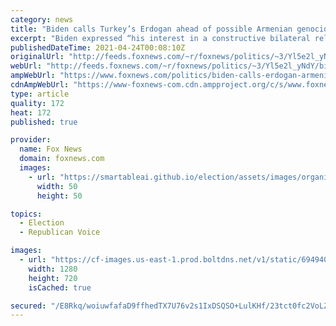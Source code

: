 ```yaml
---
category: news
title: "Biden calls Turkey’s Erdogan ahead of possible Armenian genocide recognition"
excerpt: "Biden expressed “his interest in a constructive bilateral relationship with expanded areas of cooperation and effective management of disagreements,” the White House said in a statement."
publishedDateTime: 2021-04-24T00:08:10Z
originalUrl: "http://feeds.foxnews.com/~r/foxnews/politics/~3/Yl5e2l_yNdY/biden-calls-erdogan-armenian-genocide"
webUrl: "http://feeds.foxnews.com/~r/foxnews/politics/~3/Yl5e2l_yNdY/biden-calls-erdogan-armenian-genocide"
ampWebUrl: "https://www.foxnews.com/politics/biden-calls-erdogan-armenian-genocide.amp"
cdnAmpWebUrl: "https://www-foxnews-com.cdn.ampproject.org/c/s/www.foxnews.com/politics/biden-calls-erdogan-armenian-genocide.amp"
type: article
quality: 172
heat: 172
published: true

provider:
  name: Fox News
  domain: foxnews.com
  images:
    - url: "https://smartableai.github.io/election/assets/images/organizations/foxnews.com-50x50.jpg"
      width: 50
      height: 50

topics:
  - Election
  - Republican Voice

images:
  - url: "https://cf-images.us-east-1.prod.boltdns.net/v1/static/694940094001/aa434e0f-6b4c-404e-89ce-c7e26329c066/ff42937c-f70a-49f7-a7c6-6d27dc8e6c8f/1280x720/match/image.jpg"
    width: 1280
    height: 720
    isCached: true

secured: "/E8Rkq/woiuwfafaD9ffhedTX7U76v2s1IxDSQSO+LulKHf/23tct0fc2VoLZuaXqATE8pKZWqS46w9SVqCfFmiD7GvaYIUe2cBWOtIu0AfJO9rPd3nmYh5NlKE0VpxD0q78dFJ2IHuOHciPhtf/Qbh+TradZmm82YifWEm6w5uATAm9uOMDB8UMpjVPiCr93xAjyZW6IOh/R5WH8GTA1zbVFZs4YdJLhQjDMT9A4tZTsVLkgkBJOYo/8Cws8T8KCxkKiTTRM95XTbhZhLh0X+pgMmAfsBFgnoZe37050yXSGXPAR2R397mN3Hn/gSaN1IDoauPUjFrlu9Iv5qsTXbMhiiGE7SIhcC8I0N+LuRE=;brNwd9B+x8A2a7iSYSXAaw=="
---
```


